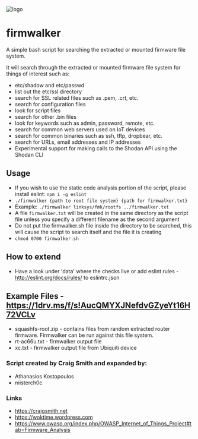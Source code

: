 ![logo](https://github.com/craigz28/firmwalker/blob/master/firmwalker-logo.jpg)
# firmwalker
A simple bash  script for searching the extracted or mounted firmware file system.

It will search through the extracted or mounted firmware file system for things of interest such as:

* etc/shadow and etc/passwd
* list out the etc/ssl directory
* search for SSL related files such as .pem, .crt, etc.
* search for configuration files
* look for script files
* search for other .bin files
* look for keywords such as admin, password, remote, etc.
* search for common web servers used on IoT devices
* search for common binaries such as ssh, tftp, dropbear, etc.
* search for URLs, email addresses and IP addresses
* Experimental support for making calls to the Shodan API using the Shodan CLI

## Usage
* If you wish to use the static code analysis portion of the script, please install eslint: `npm i -g eslint`
* `./firmwalker {path to root file system} {path for firmwalker.txt}`
* Example: `./firmwalker linksys/fmk/rootfs ../firmwalker.txt`
* A file `firmwalker.txt` will be created in the same directory as the script file unless you specify a different filename as the second argument
* Do not put the firmwalker.sh file inside the directory to be searched, this will cause the script to search itself and the file it is creating
* `chmod 0700 firmwalker.sh`

## How to extend
* Have a look under 'data' where the checks live or add eslint rules - http://eslint.org/docs/rules/ to eslintrc.json

## Example Files - https://1drv.ms/f/s!AucQMYXJNefdvGZyeYt16H72VCLv
* squashfs-root.zip - contains files from random extracted router firmware. Firmwalker can be run against this file system.
* rt-ac66u.txt - firmwalker output file
* xc.txt - firmwalker output file from Ubiquiti device 
### Script created by Craig Smith and expanded by:
* Athanasios Kostopoulos
* misterch0c

### Links
* https://craigsmith.net
* https://woktime.wordpress.com
* https://www.owasp.org/index.php/OWASP_Internet_of_Things_Project#tab=Firmware_Analysis
